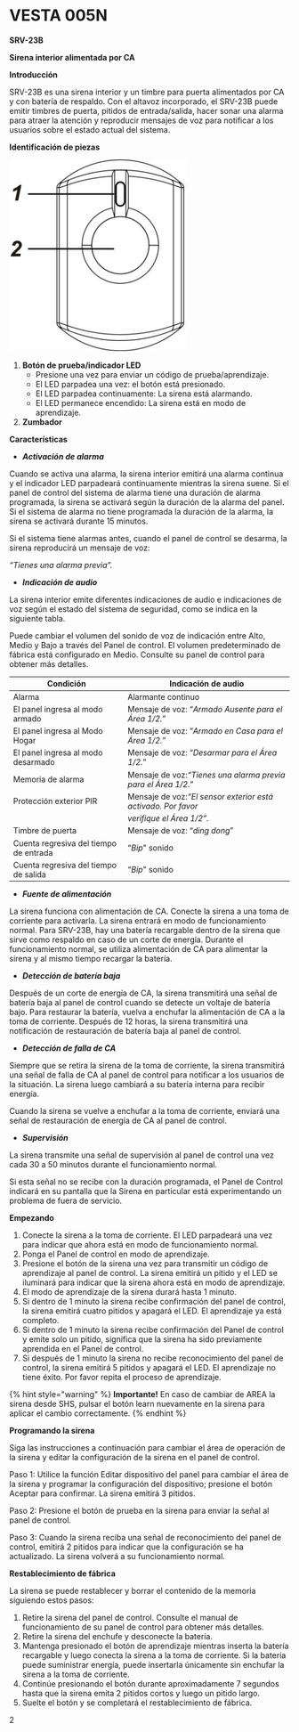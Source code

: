 # VESTA 005N

**SRV-23B**

**Sirena interior alimentada por CA**

**Introducción**

SRV-23B es una sirena interior y un timbre para puerta alimentados por CA y con batería de respaldo. Con el altavoz incorporado, el SRV-23B puede emitir timbres de puerta, pitidos de entrada/salida, hacer sonar una alarma para atraer la atención y reproducir mensajes de voz para notificar a los usuarios sobre el estado actual del sistema.

**Identificación de piezas**

![](<.gitbook/assets/0 (20).jpeg>)

1. **Botón de prueba/indicador LED**
   * Presione una vez para enviar un código de prueba/aprendizaje.
   * El LED parpadea una vez: el botón está presionado.
   * El LED parpadea continuamente: La sirena está alarmando.
   * El LED permanece encendido: La sirena está en modo de aprendizaje.
2. **Zumbador**

**Características**

* _**Activación de alarma**_

Cuando se activa una alarma, la sirena interior emitirá una alarma continua y el indicador LED parpadeará continuamente mientras la sirena suene. Si el panel de control del sistema de alarma tiene una duración de alarma programada, la sirena se activará según la duración de la alarma del panel. Si el sistema de alarma no tiene programada la duración de la alarma, la sirena se activará durante 15 minutos.

Si el sistema tiene alarmas antes, cuando el panel de control se desarma, la sirena reproducirá un mensaje de voz:

_“Tienes una alarma previa”._

* _**Indicación de audio**_

La sirena interior emite diferentes indicaciones de audio e indicaciones de voz según el estado del sistema de seguridad, como se indica en la siguiente tabla.

Puede cambiar el volumen del sonido de voz de indicación entre Alto, Medio y Bajo a través del Panel de control. El volumen predeterminado de fábrica está configurado en Medio. Consulte su panel de control para obtener más detalles.

| **Condición**                          | **Indicación de audio**                                       |
| -------------------------------------- | ------------------------------------------------------------- |
| Alarma                                 | Alarmante continuo                                            |
| El panel ingresa al modo armado        | Mensaje de voz: “_Armado Ausente para el Área 1/2._”          |
| El panel ingresa al Modo Hogar         | Mensaje de voz: “_Armado en Casa para el Área 1/2._”          |
| El panel ingresa al modo desarmado     | Mensaje de voz: “_Desarmar para el Área 1/2._”                |
| Memoria de alarma                      | Mensaje de voz:_“Tienes una alarma previa para el Área 1/2._” |
| Protección exterior PIR                | Mensaje de voz:_“El sensor exterior está activado. Por favor_ |
|                                        | _verifique el Área 1/2”._                                     |
| Timbre de puerta                       | Mensaje de voz: “_ding dong_”                                 |
| Cuenta regresiva del tiempo de entrada | “_Bip_" sonido                                                |
| Cuenta regresiva del tiempo de salida  | “_Bip_" sonido                                                |

* _**Fuente de alimentación**_

La sirena funciona con alimentación de CA. Conecte la sirena a una toma de corriente para activarla. La sirena entrará en modo de funcionamiento normal. Para SRV-23B, hay una batería recargable dentro de la sirena que sirve como respaldo en caso de un corte de energía. Durante el funcionamiento normal, se utiliza alimentación de CA para alimentar la sirena y al mismo tiempo recargar la batería.

* _**Detección de batería baja**_

Después de un corte de energía de CA, la sirena transmitirá una señal de batería baja al panel de control cuando se detecte un voltaje de batería bajo. Para restaurar la batería, vuelva a enchufar la alimentación de CA a la toma de corriente. Después de 12 horas, la sirena transmitirá una notificación de restauración de batería baja al panel de control.



* _**Detección de falla de CA**_

Siempre que se retira la sirena de la toma de corriente, la sirena transmitirá una señal de falla de CA al panel de control para notificar a los usuarios de la situación. La sirena luego cambiará a su batería interna para recibir energía.

Cuando la sirena se vuelve a enchufar a la toma de corriente, enviará una señal de restauración de energía de CA al panel de control.

* _**Supervisión**_

La sirena transmite una señal de supervisión al panel de control una vez cada 30 a 50 minutos durante el funcionamiento normal.

Si esta señal no se recibe con la duración programada, el Panel de Control indicará en su pantalla que la Sirena en particular está experimentando un problema de fuera de servicio.

**Empezando**

1. Conecte la sirena a la toma de corriente. El LED parpadeará una vez para indicar que ahora está en modo de funcionamiento normal.
2. Ponga el Panel de control en modo de aprendizaje.
3. Presione el botón de la sirena una vez para transmitir un código de aprendizaje al panel de control. La sirena emitirá un pitido y el LED se iluminará para indicar que la sirena ahora está en modo de aprendizaje.
4. El modo de aprendizaje de la sirena durará hasta 1 minuto.
5. Si dentro de 1 minuto la sirena recibe confirmación del panel de control, la sirena emitirá cuatro pitidos y apagará el LED. El aprendizaje ya está completo.
6. Si dentro de 1 minuto la sirena recibe confirmación del Panel de control y emite solo un pitido, significa que la sirena ha sido previamente aprendida en el Panel de control.
7. Si después de 1 minuto la sirena no recibe reconocimiento del panel de control, la sirena emitirá 5 pitidos y apagará el LED. El aprendizaje no tiene éxito. Por favor repita el proceso de aprendizaje.

{% hint style="warning" %}
**Importante!** En caso de cambiar de AREA la sirena desde SHS, pulsar el botón learn nuevamente en la sirena para aplicar el cambio correctamente.
{% endhint %}

**Programando la sirena**

Siga las instrucciones a continuación para cambiar el área de operación de la sirena y editar la configuración de la sirena en el panel de control.

Paso 1: Utilice la función Editar dispositivo del panel para cambiar el área de la sirena y programar la configuración del dispositivo; presione el botón Aceptar para confirmar. La sirena emitirá 3 pitidos.

Paso 2: Presione el botón de prueba en la sirena para enviar la señal al panel de control.

Paso 3: Cuando la sirena reciba una señal de reconocimiento del panel de control, emitirá 2 pitidos para indicar que la configuración se ha actualizado. La sirena volverá a su funcionamiento normal.

**Restablecimiento de fábrica**

La sirena se puede restablecer y borrar el contenido de la memoria siguiendo estos pasos:

1. Retire la sirena del panel de control. Consulte el manual de funcionamiento de su panel de control para obtener más detalles.
2. Retire la sirena del enchufe y desconecte la batería.
3. Mantenga presionado el botón de aprendizaje mientras inserta la batería recargable y luego conecta la sirena a la toma de corriente. Si la batería puede suministrar energía, puede insertarla únicamente sin enchufar la sirena a la toma de corriente.
4. Continúe presionando el botón durante aproximadamente 7 segundos hasta que la sirena emita 2 pitidos cortos y luego un pitido largo.
5. Suelte el botón y se completará el restablecimiento de fábrica.

2
